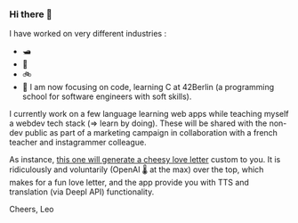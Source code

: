 ### Hi there 👋

I have worked on very different industries :
- 🛥️
- 🔪
- 🚲
- 💬
I am now focusing on code, learning C at 42Berlin (a programming school for software engineers with soft skills).

I currently work on a few language learning web apps while teaching myself a webdev tech stack (=> learn by doing). These will be shared with the non-dev public as part of a marketing campaign in collaboration with a french teacher and instagrammer colleague.

As instance, [this one will generate a cheesy love letter](https://loveletter-seven.vercel.app/) custom to you. It is ridiculously and voluntarily (OpenAI 🌡️ at the max) over the top, which makes for a fun love letter, and the app provide you with TTS and translation (via Deepl API) functionality.


Cheers,
Leo
<!--
**lmangall/lmangall** is a ✨ _special_ ✨ repository because its `README.md` (this file) appears on your GitHub profile.

Here are some ideas to get you started:

- 🔭 I’m currently working on ...
- 🌱 I’m currently learning ...
- 👯 I’m looking to collaborate on ...
- 🤔 I’m looking for help with ...
- 💬 Ask me about ...
- 📫 How to reach me: ...
- 😄 Pronouns: ...
- ⚡ Fun fact: ...
-->
